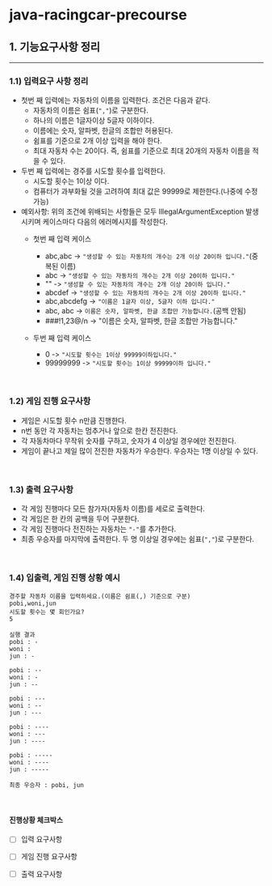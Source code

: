 # java-racingcar-precourse



## 1. 기능요구사항 정리

---

### 1.1) 입력요구 사항 정리



- 첫번 째 입력에는 자동차의 이름을 입력한다. 조건은 다음과 같다.
  - 자동차의 이름은 쉼표(`","`)로 구분한다.
  - 하나의 이름은 1글자이상 5글자 이하이다.
  - 이름에는 숫자, 알파벳, 한글의 조합만 허용된다.
  - 쉼표를 기준으로 2개 이상 입력을 해야 한다.
  - 최대 자동차 수는 20이다. 즉, 쉼표를 기준으로 최대 20개의 자동차 이름을 적을 수 있다.
- 두번 째 입력에는 경주를 시도할 횟수를 입력한다.
  - 시도할 횟수는 1이상 이다.
  - 컴퓨터가 과부화될 것을 고려하여 최대 값은 99999로 제한한다.(나중에 수정가능)
- 예외사항: 위의 조건에 위배되는 사항들은 모두 IllegalArgumentException 발생 시키며 케이스마다 다음의 에러메시지를 작성한다.
  - 첫번 째 입력 케이스
    - abc,abc -> `"생성할 수 있는 자동차의 개수는 2개 이상 20이하 입니다."`(중복된 이름)
    - abc -> `"생성할 수 있는 자동차의 개수는 2개 이상 20이하 입니다."`
    - "" -> `"생성할 수 있는 자동차의 개수는 2개 이상 20이하 입니다."`
    - abcdef -> `"생성할 수 있는 자동차의 개수는 2개 이상 20이하 입니다."`
    - abc,abcdefg -> `"이름은 1글자 이상, 5글자 이하 입니다."`
    - abc,   abc -> `이름은 숫자, 알파벳, 한글 조합만 가능합니다.`(공백 안됨)
    - ###!1,23@/n -> "이름은 숫자, 알파벳, 한글 조합만 가능합니다."
    
  - 두번 째 입력 케이스
    - 0 -> `"시도할 횟수는 1이상 99999이하입니다."`
    - 99999999 -> `"시도할 횟수는 1이상 99999이하 입니다."`

<br>

### 1.2) 게임 진행 요구사항



- 게임은 시도할 횟수 n만큼 진행한다.
- n번 동안 각 자동차는 멈추거나 앞으로 한칸 전진한다.
- 각 자동차마다 무작위 숫자를 구하고, 숫자가 4 이상일 경우에만 전진한다.
- 게임이 끝나고 제일 많이 전진한 자동차가 우승한다. 우승자는 1명 이상일 수 있다.



<br>



### 1.3) 출력 요구사항 



- 각 게임 진행마다 모든 참가자(자동차 이름)를 세로로 출력한다.
- 각 게임은 한 칸의 공백을 두어 구분한다.
- 각 게임 진행마다 전진하는 자동차는 `"-"`를 추가한다.
- 최종 우승자를 마지막에 출력한다. 두 명 이상일 경우에는 쉼표(`","`)로 구분한다.



<br>



### 1.4) 입출력, 게임 진행 상황 예시



```shell
경주할 자동차 이름을 입력하세요.(이름은 쉼표(,) 기준으로 구분)
pobi,woni,jun 
시도할 횟수는 몇 회인가요? 
5 

실행 결과 
pobi : - 
woni :  
jun : - 

pobi : -- 
woni : - 
jun : -- 

pobi : --- 
woni : -- 
jun : --- 

pobi : ---- 
woni : --- 
jun : ---- 

pobi : ----- 
woni : ---- 
jun : ----- 

최종 우승자 : pobi, jun
```

<br>



#### 진행상황 체크박스

- [ ] 입력 요구사항
- [ ] 게임 진행 요구사항
- [ ] 출력 요구사항





